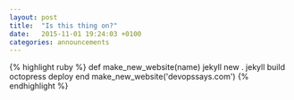 ```yaml
---
layout: post
title:  "Is this thing on?"
date:   2015-11-01 19:24:03 +0100
categories: announcements
---
```


{% highlight ruby %}
def make_new_website(name)
  jekyll new .
  jekyll build
  octopress deploy
end
make_new_website('devopssays.com')
{% endhighlight %}
